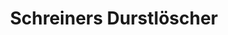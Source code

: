 ---
title: "Schreiners Durstlöscher"
url: /kaiserslautern/schreiners-durstloescher/
shop: Getränke
---